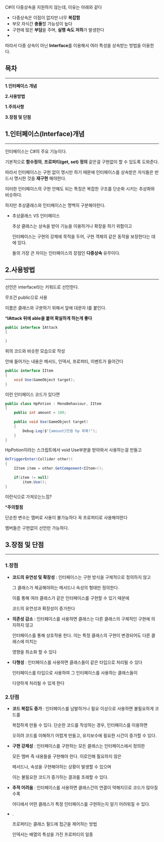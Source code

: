 C#이 다중상속을 지원하지 않는데, 이유는 아래와 같다
- 다중상속은 이점이 없지만 너무 **복잡함**
- 부모 자식간 **충돌**할 가능성이 높다
- 구현에 많은 **부담**을 주며, **실행 속도 저하**가 발생한다
- 
따라서 다중 상속이 아닌 **Interface**를 이용해서 여러 특성을 상속받는 방법을 이용한다.

## 목차
---

**1.인터페이스 개념**

**2.사용방법**

**1.주의사항**

**3.장점 및 단점**

## 1.인터페이스(Interface)개념

---

인터페이스는 C#의 주요 기능이다.

기본적으로 **함수정의**, **프로퍼티(get, set) 정의** 같은걸 구현없이 할 수 있도록 도와준다.

따라서 인터페이스는 구현 없이 명시만 하기 때문에 인터페이스를 상속받은 자식들은 
반드시 명시한 것을 **재구현** 해야한다.

이러한 인터페이스의 구현 안해도 되는 특징은 복잡한 구조를 단순화 시키는
추상화와 비슷하다.

하지만 추상클래스와 인터페이스는 명백히 구분해야한다.

- 추상클래스 VS 인터페이스
    
    추상 클래스는 상속을 받아 기능을 이용하거나 확장을 하기 위함이고
    
    인터페이스는 구현의 강제에 목적을 두어, 구현 객체의 같은 동작을 보장한다는 데에 있다.
    
    둘의 가장 큰 차이는 인터페이스의 장점인 **다중상속** 유무이다.
    

## 2.사용방법

---

선언은 interface라는 키워드로 선언한다.

무조건 public으로 사용

이름은 클래스와 구분하기 위해서 앞에 대문자 I를 붙인다.

***IAttack 뒤에 able을 붙여 확실하게 하는게 좋다**

```csharp
public interface IAttack
{

}
```

위의 코드와 비슷한 모습으로 작성

안에 들어가는 내용은 메서드, 인덱서, 프로퍼티, 이벤트가 들어간다

```csharp
public interface IItem
{
    void Use(GameObject target);
}
```

이런 인터페이스 코드가 있다면

```csharp
public class HpPotion : MonoBehaviour, IItem
{
    public int amount = 100;
    
    public void Use(GameObject target)
    {
    	Debug.Log($"{amount}만큼 hp 회복!");
    }
}
```

HpPotion이라는 스크립트에서 void Use부분을 받아와서 사용하는걸 만들고

```csharp
OnTriggerEnter(Collider other)(
{
    IItem item = other.GetComponent<IItem>();
    
    if(item != null)
    	item.Use();       
}
```

이런식으로 가져오는느낌?

***주의할점**

단순한 변수는 멤버로 사용이 불가능하다 꼭 프로퍼티로 사용해야한다

멤버들은 구현없이 선언만 가능하다.

## 3.장점 및 단점

---

### 1.장점

- **코드의 유연성 및 확장성** : 인터페이스는 구현 방식을 구체적으로 정의하지 않고
    
    그 클래스가 제공해야하는 메서드나 속성의 형태만 정의한다.
    
    이를 통해 여러 클래스가 같은 인터페이스를 구현할 수 있기 때문에
    
    코드의 유연성과 확장성이 증가한다
    
- **의존성 감소** : 인터페이스를 사용하면 클래스는 다른 클래스의 구체적인 구현에 의지하지 않고
    
    인터페이스를 통해 상호작용 한다. 이는 특정 클래스의 구현이 변경되어도 다른 클래스에 미치는
    
    영향을 최소화 할 수 있다
    
- **다형성** : 인터페이스를 사용하면 클래스들이 같은 타입으로 처리될 수 있다
    
    인터페이스를 타입으로 사용하여 그 인터페이스를 사용하는 클래스들이
    
    다양하게 처리될 수 있게 한다
    

### 2.단점

- **코드 복잡도 증가** : 인터페이스를 남발하거나 필요 이상으로 사용하면 불필요하게 코드를
    
    복잡하게 만들 수 있다. 단순한 코드를 작성하는 경우, 인터페이스를 이용하면 
    
    오히려 코드를 이해하기 어렵게 만들고, 유지보수에 필요한 시간이 증가할 수 있다.
    

- **구현 강제성** : 인터페이스를 구현하는 모든 클래스는 인터페이스에서 정의한
    
    모든 멤버 즉 내용들을 구현해야 한다. 이로인해 필요하지 않은 
    
    메서드나, 속성을 구현해야하는 상황이 발생할 수 있으며
    
    이는 불필요한 코드가 증가하는 결과를 초래할 수 있다.
    

- **추적 어려움** : 인터페이스를 사용하면 클래스간의 연결이 약해지므로  코드가 많아질수록
    
    어디에서 어떤 클래스가 특정 인터페이스를 구현하는지 알기 어려워질 수 있다.
    

- .
    
    프로퍼티는 클래스 필드에 접근을 제어하는 방법
    
    인덱서는 배열의 특성을 가진 프로퍼티의 일종